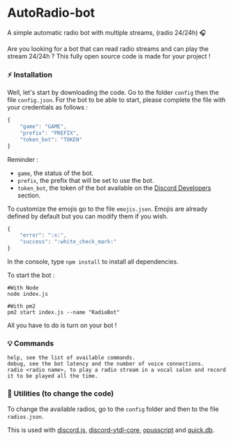 # AutoRadio-bot
A simple automatic radio bot with multiple streams, (radio 24/24h) 🎧

Are you looking for a bot that can read radio streams and can play the stream 24/24h ? This fully open source code is made for your project !

### ⚡ Installation

Well, let's start by downloading the code.
Go to the folder `config` then the file `config.json`.
For the bot to be able to start, please complete the file with your credentials as follows :

```js
{
    "game": "GAME",
    "prefix": "PREFIX",
    "token_bot": "TOKEN"
}
```

Reminder :

- `game`, the status of the bot.
- `prefix`, the prefix that will be set to use the bot.
- `token_bot`, the token of the bot available on the [Discord Developers](https://discordapp.com/developers/applications) section.

To customize the emojis go to the file `emojis.json`.
Emojis are already defined by default but you can modify them if you wish.

```js
{
    "error": ":x:",
    "success": ":white_check_mark:"
}
```

In the console, type `npm install` to install all dependencies.

To start the bot :

```
#With Node
node index.js

#With pm2
pm2 start index.js --name "RadioBot"
```

All you have to do is turn on your bot !

### 💡 Commands

```
help, see the list of available commands.
debug, see the bot latency and the number of voice connections.
radio <radio name>, to play a radio stream in a vocal salon and record it to be played all the time.
```

### 🏓 Utilities (to change the code)

To change the available radios, go to the `config` folder and then to the file `radios.json`.

This is used with [discord.js](https://www.npmjs.com/package/discord.js), [discord-ytdl-core](https://www.npmjs.com/package/discord-ytdl-core), [opusscript](https://www.npmjs.com/package/opusscript) and [quick.db](https://www.npmjs.com/package/quick.db).
